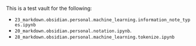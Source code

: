 This is a test vault for the following:
- `23_markdown.obsidian.personal.machine_learning.information_note_types.ipynb`
- `20_markdown.obsidian.personal.notation.ipynb`.
- `28_markdown.obsidian.personal.machine_learning.tokenize.ipynb`